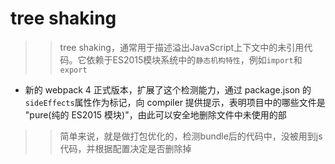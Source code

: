 
# tree shaking
>> tree shaking，通常用于描述溢出JavaScript上下文中的未引用代码。它依赖于ES2015模块系统中的<code>静态机构特性</code>，例如<code>import</code>和<code>export</code>


- 新的 webpack 4 正式版本，扩展了这个检测能力，通过 package.json 的<code>sideEffects</code>属性作为标记，向 compiler 提供提示，表明项目中的哪些文件是 "pure(纯的 ES2015 模块)"，由此可以安全地删除文件中未使用的部

>> 简单来说，就是做打包优化的，检测bundle后的代码中，没被用到js代码，并根据配置决定是否删除掉